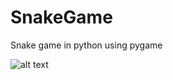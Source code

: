 # SnakeGame
Snake game in python using pygame

![alt text](https://github.com/luk5/SnakeGame/tree/master/images/gameScreenshot.png)
